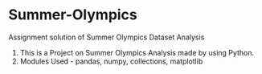 # Summer-Olympics
Assignment solution of Summer Olympics Dataset Analysis

1. This is a Project on Summer Olympics Analysis made by using Python.
2. Modules Used - pandas, numpy, collections, matplotlib

